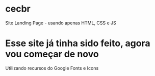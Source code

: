 # cecbr
Site Landing Page - usando apenas HTML, CSS e JS

# Esse site já tinha sido feito, agora vou começar de novo
Utilizando recursos do Google Fonts e Icons